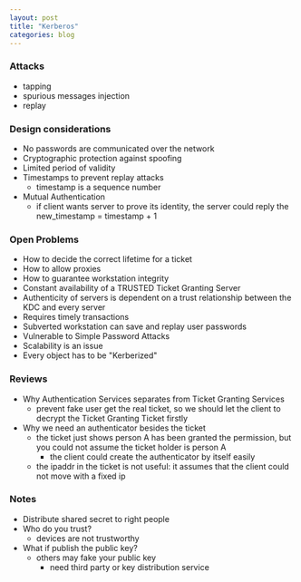 ```yaml
---
layout: post
title: "Kerberos"
categories: blog
---
```

### Attacks
* tapping
* spurious messages injection
* replay

### Design considerations
* No passwords are communicated over the network
* Cryptographic protection against spoofing
* Limited period of validity
* Timestamps to prevent replay attacks
    * timestamp is a sequence number
* Mutual Authentication
    * if client wants server to prove its identity, the server could reply the new_timestamp = timestamp + 1

### Open Problems
* How to decide the correct lifetime for a ticket
* How to allow proxies
* How to guarantee workstation integrity
* Constant availability of a TRUSTED Ticket Granting Server
* Authenticity of servers is dependent on a trust relationship between the KDC and every server
* Requires timely transactions
* Subverted workstation can save and replay user passwords
* Vulnerable to Simple Password Attacks
* Scalability is an issue
* Every object has to be "Kerberized"

### Reviews
* Why Authentication Services separates from Ticket Granting Services
    * prevent fake user get the real ticket, so we should let the client to decrypt the Ticket Granting Ticket firstly
* Why we need an authenticator besides the ticket
    * the ticket just shows person A has been granted the permission, but you could not assume the ticket holder is person A
        * the client could create the authenticator by itself easily
    * the ipaddr in the ticket is not useful: it assumes that the client could not move with a fixed ip

### Notes
* Distribute shared secret to right people
* Who do you trust?
    * devices are not trustworthy
* What if publish the public key?
    * others may fake your public key
        * need third party or key distribution service
